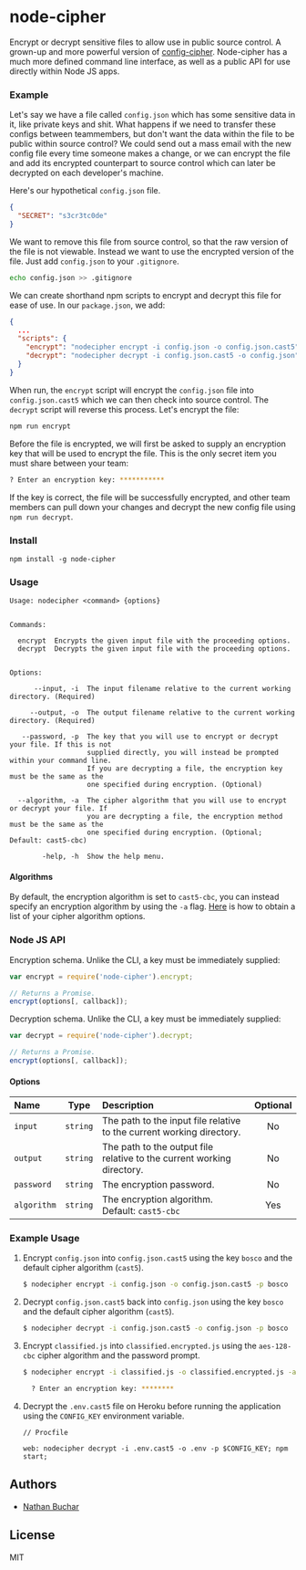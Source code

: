 # node-cipher

Encrypt or decrypt sensitive files to allow use in public source control. A grown-up and more powerful version of [config-cipher](https://github.com/nathanbuchar/config-cipher). Node-cipher has a much more defined command line interface, as well as a public API for use directly within Node JS apps.



### Example

Let's say we have a file called `config.json` which has some sensitive data in it, like private keys and shit. What happens if we need to transfer these configs between teammembers, but don't want the data within the file to be public within source control? We could send out a mass email with the new config file every time someone makes a change, or we can encrypt the file and add its encrypted counterpart to source control which can later be decrypted on each developer's machine.

Here's our hypothetical `config.json` file.

```json
{
  "SECRET": "s3cr3tc0de"
}
```

We want to remove this file from source control, so that the raw version of the file is not viewable. Instead we want to use the encrypted version of the file. Just add `config.json` to your `.gitignore`.

```bash
echo config.json >> .gitignore
```

We can create shorthand npm scripts to encrypt and decrypt this file for ease of use. In our `package.json`, we add:

```json
{
  ...
  "scripts": {
    "encrypt": "nodecipher encrypt -i config.json -o config.json.cast5",
    "decrypt": "nodecipher decrypt -i config.json.cast5 -o config.json"
  }
}
```

When run, the `encrypt` script will encrypt the `config.json` file into `config.json.cast5` which we can then check into source control. The `decrypt` script will reverse this process. Let's encrypt the file:

```bash
npm run encrypt
```

Before the file is encrypted, we will first be asked to supply an encryption key that will be used to encrypt the file. This is the only secret item you must share between your team:

```bash
? Enter an encryption key: ***********
```

If the key is correct, the file will be successfully encrypted, and other team members can pull down your changes and decrypt the new config file using `npm run decrypt`.



### Install

```
npm install -g node-cipher
```



### Usage


```
Usage: nodecipher <command> {options}


Commands:

  encrypt  Encrypts the given input file with the proceeding options.
  decrypt  Decrypts the given input file with the proceeding options.


Options:

      --input, -i  The input filename relative to the current working directory. (Required)

     --output, -o  The output filename relative to the current working directory. (Required)

   --password, -p  The key that you will use to encrypt or decrypt your file. If this is not
                   supplied directly, you will instead be prompted within your command line.
                   If you are decrypting a file, the encryption key must be the same as the
                   one specified during encryption. (Optional)

  --algorithm, -a  The cipher algorithm that you will use to encrypt or decrypt your file. If
                   you are decrypting a file, the encryption method must be the same as the
                   one specified during encryption. (Optional; Default: cast5-cbc)

        -help, -h  Show the help menu.
```

#### Algorithms

By default, the encryption algorithm is set to `cast5-cbc`, you can instead specify an encryption algorithm by using the `-a` flag. [Here](https://nodejs.org/api/crypto.html#crypto_crypto_getciphers) is how to obtain a list of your cipher algorithm options.



### Node JS API

Encryption schema. Unlike the CLI, a key must be immediately supplied:

```javascript
var encrypt = require('node-cipher').encrypt;

// Returns a Promise.
encrypt(options[, callback]);
```


Decryption schema. Unlike the CLI, a key must be immediately supplied:

```javascript
var decrypt = require('node-cipher').decrypt;

// Returns a Promise.
encrypt(options[, callback]);
```

#### Options

|Name|Type|Description|Optional|
|:---|:--:|:----------|:------:|
|`input`|`string`|The path to the input file relative to the current working directory.|No|
|`output`|`string`|The path to the output file relative to the current working directory.|No|
|`password`|`string`|The encryption password.|No|
|`algorithm`|`string`|The encryption algorithm. Default: `cast5-cbc`|Yes|



### Example Usage

1. Encrypt `config.json` into `config.json.cast5` using the key `bosco` and the default cipher algorithm (`cast5`).

    ```bash
    $ nodecipher encrypt -i config.json -o config.json.cast5 -p bosco
    ```

2. Decrypt `config.json.cast5` back into `config.json` using the key `bosco` and the default cipher algorithm (`cast5`).

    ```bash
    $ nodecipher decrypt -i config.json.cast5 -o config.json -p bosco
    ```


3. Encrypt `classified.js` into `classified.encrypted.js` using the `aes-128-cbc` cipher algorithm and the password prompt.

    ```bash
    $ nodecipher encrypt -i classified.js -o classified.encrypted.js -a aes-128-cbc

      ? Enter an encryption key: ********
    ```

4. Decrypt the `.env.cast5` file on Heroku before running the application using the `CONFIG_KEY` environment variable.

    ```
    // Procfile

    web: nodecipher decrypt -i .env.cast5 -o .env -p $CONFIG_KEY; npm start;
    ```



## Authors
* [Nathan Buchar](mailto:hello@nathanbuchar.com)



## License
MIT
